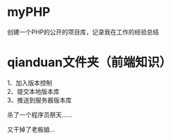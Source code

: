 # myPHP
创建一个PHP的公开的项目库，记录我在工作的经验总结

# qianduan文件夹（前端知识）

1、加入版本控制  
2、提交本地版本库  
3、推送到服务器版本库  

杀了一个程序员祭天......

又干掉了老板娘...
